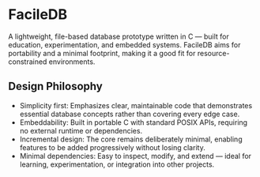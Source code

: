 # FacileDB

<!-- Generated by Github Copilot -->

A lightweight, file-based database prototype written in C — built for education, experimentation, and embedded systems.
FacileDB aims for portability and a minimal footprint, making it a good fit for resource-constrained environments.

## Design Philosophy
- Simplicity first: Emphasizes clear, maintainable code that demonstrates essential database concepts rather than covering every edge case.
- Embeddability: Built in portable C with standard POSIX APIs, requiring no external runtime or dependencies.
- Incremental design: The core remains deliberately minimal, enabling features to be added progressively without losing clarity.
- Minimal dependencies: Easy to inspect, modify, and extend — ideal for learning, experimentation, or integration into other projects.
